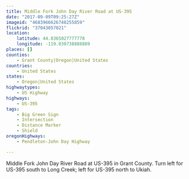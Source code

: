 ```yaml
---
title: Middle Fork John Day River Road at US-395
date: "2017-09-09T09:25:27Z"
imageid: "4683966626748255859"
flickrid: "37043057021"
location:
    latitude: 44.8365027777778
    longitude: -119.030738888889
places: []
counties:
    - Grant County|Oregon|United States
countries:
    - United States
states:
    - Oregon|United States
highwaytypes:
    - US Highway
highways:
    - US-395
tags:
    - Big Green Sign
    - Intersection
    - Distance Marker
    - Shield
oregonHighways:
    - Pendleton-John Day Highway

---
```

Middle Fork John Day River Road at US-395 in Grant County.  Turn left for US-395 south to Long Creek; left for US-395 north to Ukiah.